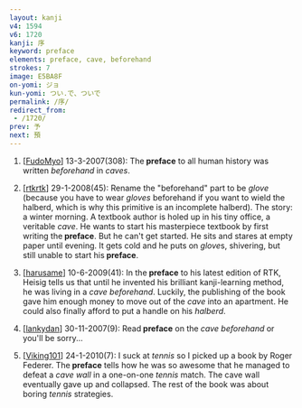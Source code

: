 ```yaml
---
layout: kanji
v4: 1594
v6: 1720
kanji: 序
keyword: preface
elements: preface, cave, beforehand
strokes: 7
image: E5BA8F
on-yomi: ジョ
kun-yomi: つい.で、ついで
permalink: /序/
redirect_from:
 - /1720/
prev: 予
next: 預
---
```


1) [<a href="http://kanji.koohii.com/profile/FudoMyo">FudoMyo</a>] 13-3-2007(308): The<strong> preface</strong> to all human history was written <em>beforehand</em> in <em>caves</em>.

2) [<a href="http://kanji.koohii.com/profile/rtkrtk">rtkrtk</a>] 29-1-2008(45): Rename the &quot;beforehand&quot; part to be <em>glove</em> (because you have to wear <em>gloves</em> beforehand if you want to wield the halberd, which is why this primitive is an incomplete halberd). The story: a winter morning. A textbook author is holed up in his tiny office, a veritable <em>cave</em>. He wants to start his masterpiece textbook by first writing the<strong> preface</strong>. But he can&#039;t get started. He sits and stares at empty paper until evening. It gets cold and he puts on <em>glove</em>s, shivering, but still unable to start his<strong> preface</strong>.

3) [<a href="http://kanji.koohii.com/profile/harusame">harusame</a>] 10-6-2009(41): In the<strong> preface</strong> to his latest edition of RTK, Heisig tells us that until he invented his brilliant kanji-learning method, he was living in a <em>cave beforehand</em>. Luckily, the publishing of the book gave him enough money to move out of the <em>cave</em> into an apartment. He could also finally afford to put a handle on his <em>halberd</em>.

4) [<a href="http://kanji.koohii.com/profile/lankydan">lankydan</a>] 30-11-2007(9): Read<strong> preface</strong> on the <em>cave beforehand</em> or you&#039;ll be sorry...

5) [<a href="http://kanji.koohii.com/profile/Viking101">Viking101</a>] 24-1-2010(7): I suck at <em>tennis</em> so I picked up a book by Roger Federer. The<strong> preface</strong> tells how he was so awesome that he managed to defeat a <em>cave wall</em> in a one-on-one <em>tennis</em> match. The cave wall eventually gave up and collapsed. The rest of the book was about boring <em>tennis</em> strategies.

